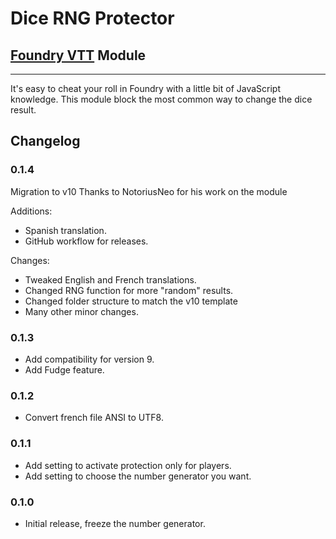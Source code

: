 # Dice RNG Protector
## [Foundry VTT](https://foundryvtt.com) Module
---
It's easy to cheat your roll in Foundry with a little bit of JavaScript knowledge. This module block the most common way to change the dice result.

## Changelog

### 0.1.4
Migration to v10
Thanks to NotoriusNeo for his work on the module

Additions:
* Spanish translation.
* GitHub workflow for releases.

Changes:
* Tweaked English and French translations.
* Changed RNG function for more "random" results.
* Changed folder structure to match the v10 template
* Many other minor changes.

### 0.1.3
* Add compatibility for version 9.
* Add Fudge feature.

### 0.1.2
* Convert french file ANSI to UTF8.

### 0.1.1
* Add setting to activate protection only for players.
* Add setting to choose the number generator you want.

### 0.1.0
* Initial release, freeze the number generator.
